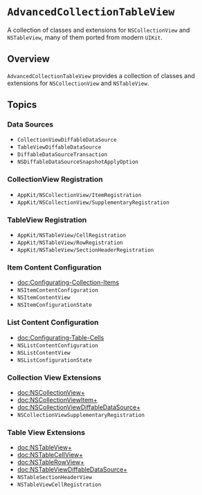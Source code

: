 # ``AdvancedCollectionTableView``

A collection of classes and extensions for `NSCollectionView` and `NSTableView`, many of them ported from modern `UIKit`.

## Overview

`AdvancedCollectionTableView` provides a collection of classes and extensions for `NSCollectionView` and `NSTableView`.

## Topics

### Data Sources

- ``CollectionViewDiffableDataSource``
- ``TableViewDiffableDataSource``
- ``DiffableDataSourceTransaction``
- ``NSDiffableDataSourceSnapshotApplyOption``

### CollectionView Registration

- ``AppKit/NSCollectionView/ItemRegistration``
- ``AppKit/NSCollectionView/SupplementaryRegistration``

### TableView Registration

- ``AppKit/NSTableView/CellRegistration``
- ``AppKit/NSTableView/RowRegistration``
- ``AppKit/NSTableView/SectionHeaderRegistration``

### Item Content Configuration

- <doc:Configurating-Collection-Items>
- ``NSItemContentConfiguration``
- ``NSItemContentView``
- ``NSItemConfigurationState``

### List Content Configuration

- <doc:Configurating-Table-Cells>
- ``NSListContentConfiguration``
- ``NSListContentView``
- ``NSListConfigurationState``

### Collection View Extensions

- <doc:NSCollectionView+>
- <doc:NSCollectionViewItem+>
- <doc:NSCollectionViewDiffableDataSource+>
- ``NSCollectionViewSupplementaryRegistration``

### Table View Extensions

- <doc:NSTableView+>
- <doc:NSTableCellView+>
- <doc:NSTableRowView+>
- <doc:NSTableViewDiffableDataSource+>
- ``NSTableSectionHeaderView``
- ``NSTableViewCellRegistration``
